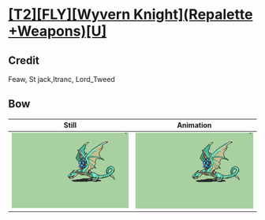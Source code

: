 # [\[T2\]\[FLY\]\[Wyvern Knight\]\(Repalette +Weapons\)\[U\]](../)

## Credit

Feaw, St jack,Itranc, Lord_Tweed
	
## Bow

| Still | Animation |
| :---: | :-------: |
| ![Bow still](./Bow_000.png) | ![Bow animation](./Bow.gif) |
